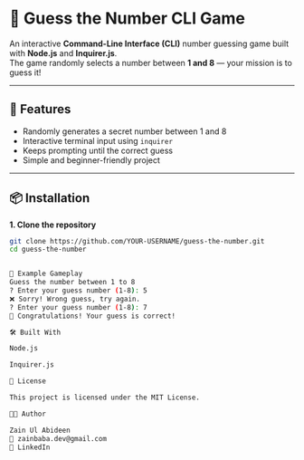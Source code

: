 # 🎯 Guess the Number CLI Game

An interactive **Command-Line Interface (CLI)** number guessing game built with **Node.js** and **Inquirer.js**.  
The game randomly selects a number between **1 and 8** — your mission is to guess it!

---
## 🚀 Features
- Randomly generates a secret number between 1 and 8
- Interactive terminal input using `inquirer`
- Keeps prompting until the correct guess
- Simple and beginner-friendly project

---
## 📦 Installation

**1. Clone the repository**
```bash
git clone https://github.com/YOUR-USERNAME/guess-the-number.git
cd guess-the-number


📜 Example Gameplay
Guess the number between 1 to 8
? Enter your guess number (1-8): 5
❌ Sorry! Wrong guess, try again.
? Enter your guess number (1-8): 7
🎉 Congratulations! Your guess is correct!

🛠️ Built With

Node.js

Inquirer.js

📄 License

This project is licensed under the MIT License.

👨‍💻 Author

Zain Ul Abideen
📧 zainbaba.dev@gmail.com
💼 LinkedIn
